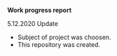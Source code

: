 **Work progress report**

5.12.2020 Update
- Subject of project was choosen.  
- This repository was created.  
